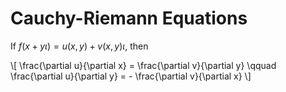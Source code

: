 # Cauchy-Riemann Equations

If $f(x + y\iota) = u(x,y) + v(x,y)\iota$, then

\\[
\frac{\partial u}{\partial x} = \frac{\partial v}{\partial y} \qquad \frac{\partial u}{\partial y} = - \frac{\partial v}{\partial x}
\\]